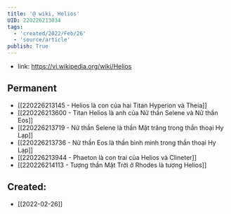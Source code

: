 ```yaml
---
title: '@ wiki, Helios'
UID: 220226213034
tags:
  - 'created/2022/Feb/26'
  - 'source/article'
publish: True
---
```

- link: https://vi.wikipedia.org/wiki/Helios

## Permanent
- [[220226213145 - Helios là con của hai Titan Hyperion và Theia]]
- [[220226213600 - Titan Helios là anh của Nữ thần Selene và Nữ thần Eos]]
- [[220226213719 - Nữ thần Selene là thần Mặt trăng trong thần thoại Hy Lạp]]
- [[220226213736 - Nữ thần Eos là thần bình minh trong thần thoại Hy Lạp]]
- [[220226213944 - Phaeton là con trai của Helios và Clineter]]
- [[220226214113 - Tượng thần Mặt Trời ở Rhodes là tượng Helios]]


## Created:
- [[2022-02-26]]
